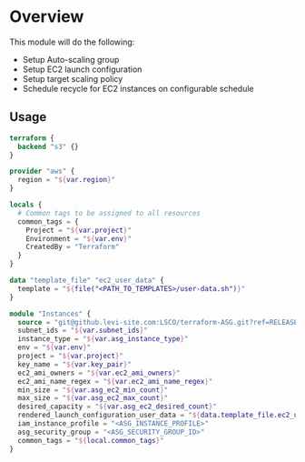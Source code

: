 # Overview

This module will do the following:
- Setup Auto-scaling group
- Setup EC2 launch configuration
- Setup target scaling policy
- Schedule recycle for EC2 instances on configurable schedule

## Usage

```terraform
terraform {
  backend "s3" {}
}

provider "aws" {
  region = "${var.region}"
}

locals {
  # Common tags to be assigned to all resources
  common_tags = {
    Project = "${var.project}"
    Environment = "${var.env}"
    CreatedBy = "Terraform"
  }
}

data "template_file" "ec2_user_data" {
  template = "${file("<PATH_TO_TEMPLATES>/user-data.sh")}"
}

module "Instances" {
  source = "git@github.levi-site.com:LSCO/terraform-ASG.git?ref=RELEASE_VERSION"
  subnet_ids = "${var.subnet_ids}"
  instance_type = "${var.asg_instance_type}"
  env = "${var.env}"
  project = "${var.project}"
  key_name = "${var.key_pair}"
  ec2_ami_owners = "${var.ec2_ami_owners}"
  ec2_ami_name_regex = "${var.ec2_ami_name_regex}"
  min_size = "${var.asg_ec2_min_count}"
  max_size = "${var.asg_ec2_max_count}"
  desired_capacity = "${var.asg_ec2_desired_count}"
  rendered_launch_configuration_user_data = "${data.template_file.ec2_user_data.rendered}"
  iam_instance_profile = "<ASG_INSTANCE_PROFILE>"
  asg_security_group = "<ASG_SECURITY_GROUP_ID>"
  common_tags = "${local.common_tags}"
}
```
